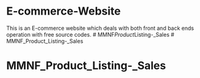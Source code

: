 # E-commerce-Website
This is an E-commerce website which deals with both front and back ends operation with free source codes.
#   M M N F _ P r o d u c t _ L i s t i n g - _ S a l e s  
 # MMNF_Product_Listing-_Sales
# MMNF_Product_Listing-_Sales
